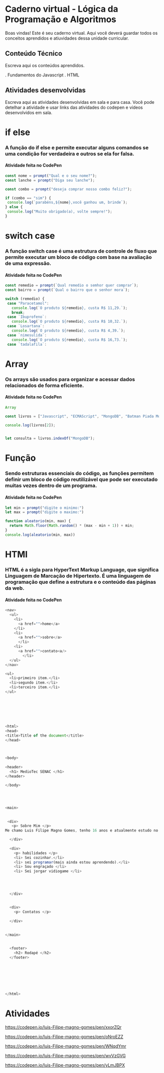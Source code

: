 # Caderno virtual - Lógica da Programação e Algoritmos
Boas vindas! Este é seu caderno virtual. Aqui você deverá guardar todos os conceitos aprendidos e atiuvidades dessa unidade curricular. 


## Conteúdo Técnico
Escreva aqui os conteúdos aprendidos.

. Fundamentos do Javascript
. HTML


## Atividades desenvolvidas
Escreva aqui as atividades desenvolvidas em sala e para casa. Você pode detelhar a atividade e usar links das atividades do codepen e vídeos desenvolvidos em sala. 

# if else
### A função do if else e permite executar alguns comandos se uma condição for verdadeira e outros se ela for falsa. 
#### Atividade feita no CodePen
 
 ```js
const nome = prompt("Qual e o seu nome?");
const lanche = prompt("Diga seu lanche");

const combo = prompt("deseja comprar nosso combo feliz?");

if (combo == "sim") {
  console.log(`parabéns,${nome},você ganhou um, brinde`);
} else {
  console.log("Muito obrigado(a), volte sempre!");
}
```

# switch case
### A função switch case é uma estrutura de controle de fluxo que permite executar um bloco de código com base na avaliação de uma expressão.
#### Atividade feita no CodePen
 ```js
const remedio = prompt(`Qual remedio o semhor quer comprar`);
const bairro = prompt(`Qual o bairro que o senhor mora`);

switch (remedio) {
  case "Paracetamol":
    console.log(`O produto ${remedio}, custa R$ 11,29.`);
    break;
  case `Ibuprofeno`:
    console.log(`O produto ${remedio}, custa R$ 10,32.`);
  case `Losartana`:
    console.log(`O produto ${remedio}, custa R$ 4,39.`);
  case `nimesulida`:
    console.log(`O produto ${remedio}, custa R$ 16,73.`);
  case `tadalafila`:
```

# Array
### Os arrays são usados para organizar e acessar dados relacionados de forma eficiente.
#### Atividade feita no CodePen
```js
Array

const livros = ["Javascript", "ECMAScript", "MongoDB", "Batman Piada Mortal", "Batman A queda do Morcego", "Batman que ri"]; 

console.log(livros[2]); 

 
let consulta = livros.indexOf("MongoDB");

```

# Função
### Sendo estruturas essenciais do código, as funções permitem definir um bloco de código reutilizável que pode ser executado muitas vezes dentro de um programa.
#### Atividade feita no CodePen
```js
let min = prompt("digite o minimo:")
let max = prompt("digite o maximo:")

function aleatorio(min, max) {
  return Math.floor(Math.random() * (max - min + 1)) + min;
}
console.log(aleatorio(min, max))

```

# HTMl
### HTML é a sigla para HyperText Markup Language, que significa Linguagem de Marcação de Hipertexto. É uma linguagem de programação que define a estrutura e o conteúdo das páginas da web.
#### Atividade feita no CodePen
```js
<nav>
  <ul>
    <li>
      <a href="">home</a>
    </li>
    <li>
      <a href="">sobre</a>
      </li>
    <li>
      <a href="">contato<a/>
        </li>
  </ul>
</nav>

<ul>
  <li>primeiro item.</li>
  <li>segundo item.</li>
  <li>terceiro item.</li>
</ul>







<html>
<head>
<title>Title of the document</title>
</head>
  

 
<body>
  
<header>
  <h1> MedioTec SENAC </h1>
</header> 
  
</body>

  
  
  
<main>
  
  
 <div>
   <p> Sobre Mim </p>
Me chamo Luis Filipe Magno Gomes, tenho 16 anos e atualmente estudo no mediotec na ala de desenvolvimento de sistema gosto de futebol e basquete amo jogare sou do signo de lanches meu de futebol e o sport e meu time no basquete e Golden State Warriors

  </div>
  
  <div>
    <p> habilidades </p>
    <li> Sei cozinhar.</li>
    <li> sei programar(mais ainda estou aprendendo).</li>
    <li> Sou engraçado </li>
    <li> Sei jorgar vidiogame </li>
    
    
    

  </div>
  
  
  <div>
    <p> Contatos </p>
   
  </div>
  
  
</main>
 
  
  <footer>
    <h2> Rodapé </h2>
  </footer>
  
  
  
  
  
  
  
</html>

```


# Atividades
https://codepen.io/luis-Filipe-magno-gomes/pen/xxorZQr

https://codepen.io/luis-Filipe-magno-gomes/pen/oNroEZZ

https://codepen.io/luis-Filipe-magno-gomes/pen/WNqdYmr

https://codepen.io/luis-Filipe-magno-gomes/pen/wvVzGVG

https://codepen.io/luis-Filipe-magno-gomes/pen/yLmJBPX

